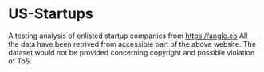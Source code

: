 # US-Startups
A testing analysis of enlisted startup companies from https://angle.co
All the data have been retrived from accessible part of the above website.
The dataset would not be provided concerning copyright and possible violation of ToS.
